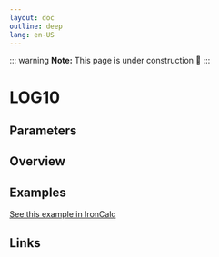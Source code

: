 ```yaml
---
layout: doc
outline: deep
lang: en-US
---
```


::: warning
**Note:** This page is under construction 🚧
:::

# LOG10

## Parameters

## Overview

## Examples

[See this example in IronCalc](https://app.ironcalc.com/?filename=log10)

## Links